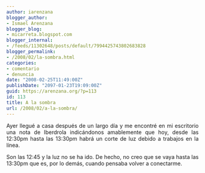 ```yaml
---
author: iarenzana
blogger_author:
- Ismael Arenzana
blogger_blog:
- micarreta.blogspot.com
blogger_internal:
- /feeds/11302648/posts/default/7994425743802683828
blogger_permalink:
- /2008/02/la-sombra.html
categories:
- comentario
- denuncia
date: "2008-02-25T11:49:00Z"
publishDate: "2097-01-23T19:09:00Z"
guid: https://arenzana.org/?p=113
id: 113
title: A la sombra
url: /2008/02/a-la-sombra/
---
```

<p style="text-align: justify;">
  Ayer llegué a casa después de un largo día y me encontré en mi escritorio una nota de Iberdrola indicándonos amablemente que hoy, desde las 12:30pm hasta las 13:30pm habrá un corte de luz debido a trabajos en la línea.
</p>

<p style="text-align: justify;">
  Son las 12:45 y la luz no se ha ido. De hecho, no creo que se vaya hasta las 13:30pm que es, por lo demás, cuando pensaba volver a conectarme.
</p>

<p style="text-align: justify;">
</p>
